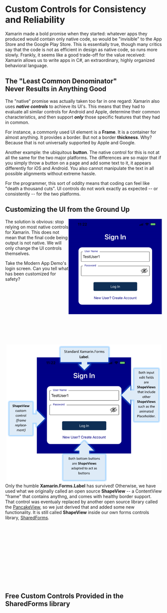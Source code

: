 # Custom Controls for Consistency and Reliability

Xamarin made a bold promise when they started: whatever apps they produced would contain only native code, so would be "invisible" to the App Store and the Google Play Store.  This is essentially true, though many critics say that the code is not as efficient in design as native code, so runs more slowly.  Frankly, it seems like a good trade-off for the value received: Xamarin allows us to write apps in C#, an extraordinary, highly organized behavioral language.

## The "Least Common Denominator" </BR> Never Results in Anything Good

The "native" promise was actually taken too far in one regard: Xamarin also uses <B><I>native controls</I></B> to achieve its UI's.  This means that they had to evaluate all similar controls for Android and Apple, determine their common characteristics, and then support <B><I>only</I></B> those specific features that they had in common.

For instance, a commonly used UI element is a <B>Frame</B>. It is a container for almost anything.  It provides a border.  But not a border <B>thickness</B>.  Why?  Because that is not universally supported by Apple and Google.

Another example: the ubiquitous <B>button</B>. The native control for this is not at all the same for the two major platforms.  The differences are so major that if you simply throw a button on a page and add some text to it, it appears differently for iOS and Android. You also cannot manipulate the text in all possible alignments without extreme hassle. 

For the programmer, this sort of oddity means that coding can feel like "death a thousand cuts". UI controls do not work exactly as expected -- or consistently -- for the two platforms.

## Customizing the UI from the Ground Up

<img src="docs/login_screen_cropped.png" width="300" align="right" />

The solution is obvious: stop relying on most native controls for Xamarin.  This does not mean that the final code being output is not native. We will only change the UI controls themselves.

Take the Modern App Demo's login screen.  Can you tell what has been customized for safety?

</BR>
</BR>
</BR>
</BR>
</BR>
</BR>
</BR>
</BR>
</BR>
</BR>
</BR>

<img src="docs/login_screen_with_callouts.png" width="500" align="right" />

Only the humble <B>Xamarin.Forms.Label</B> has survived!  Otherwise, we have used what we originally called an open source <B>ShapeView</B> -- a ContentView "frame" that contains anythng, and comes with healthy border support. That control was eventualy replaced by another open source library called the [PancakeView](https://github.com/sthewissen/Xamarin.Forms.PancakeView), so we just derived that and added some new functionality.  It is still called <B>ShapeView</B> inside our own forms controls library, [SharedForms](https://github.com/marcusts/Com.MarcusTS.SharedForms).

</BR>
</BR>
</BR>
</BR>
</BR>
</BR>
</BR>
</BR>
</BR>
</BR>
</BR>

## Free Custom Controls Provided in the SharedForms library 


